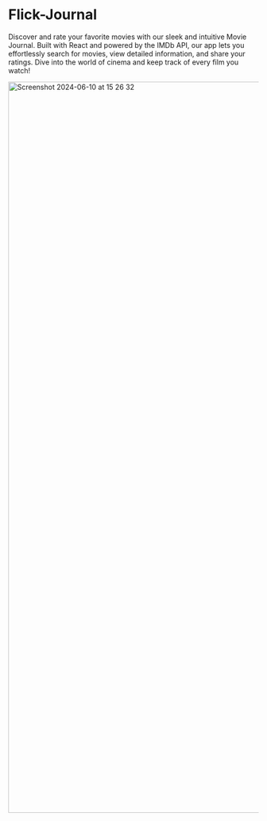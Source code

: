 # Flick-Journal
Discover and rate your favorite movies with our sleek and intuitive Movie Journal. Built with React and powered by the IMDb API, our app lets you effortlessly search for movies, view detailed information, and share your ratings. Dive into the world of cinema and keep track of every film you watch!

<img width="1469" alt="Screenshot 2024-06-10 at 15 26 32" src="https://github.com/tiffanyni/Flick-Journal/assets/167052032/dcbbfb3e-74e4-4618-ad46-920222ec51a0">
